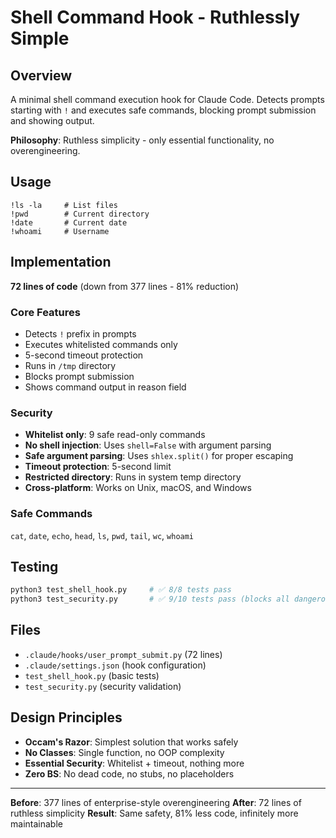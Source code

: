 # Shell Command Hook - Ruthlessly Simple

## Overview

A minimal shell command execution hook for Claude Code. Detects prompts starting
with `!` and executes safe commands, blocking prompt submission and showing
output.

**Philosophy**: Ruthless simplicity - only essential functionality, no
overengineering.

## Usage

```
!ls -la     # List files
!pwd        # Current directory
!date       # Current date
!whoami     # Username
```

## Implementation

**72 lines of code** (down from 377 lines - 81% reduction)

### Core Features

- Detects `!` prefix in prompts
- Executes whitelisted commands only
- 5-second timeout protection
- Runs in `/tmp` directory
- Blocks prompt submission
- Shows command output in reason field

### Security

- **Whitelist only**: 9 safe read-only commands
- **No shell injection**: Uses `shell=False` with argument parsing
- **Safe argument parsing**: Uses `shlex.split()` for proper escaping
- **Timeout protection**: 5-second limit
- **Restricted directory**: Runs in system temp directory
- **Cross-platform**: Works on Unix, macOS, and Windows

### Safe Commands

`cat`, `date`, `echo`, `head`, `ls`, `pwd`, `tail`, `wc`, `whoami`

## Testing

```bash
python3 test_shell_hook.py     # ✅ 8/8 tests pass
python3 test_security.py       # ✅ 9/10 tests pass (blocks all dangerous commands)
```

## Files

- `.claude/hooks/user_prompt_submit.py` (72 lines)
- `.claude/settings.json` (hook configuration)
- `test_shell_hook.py` (basic tests)
- `test_security.py` (security validation)

## Design Principles

- **Occam's Razor**: Simplest solution that works safely
- **No Classes**: Single function, no OOP complexity
- **Essential Security**: Whitelist + timeout, nothing more
- **Zero BS**: No dead code, no stubs, no placeholders

---

**Before**: 377 lines of enterprise-style overengineering **After**: 72 lines of
ruthless simplicity **Result**: Same safety, 81% less code, infinitely more
maintainable
